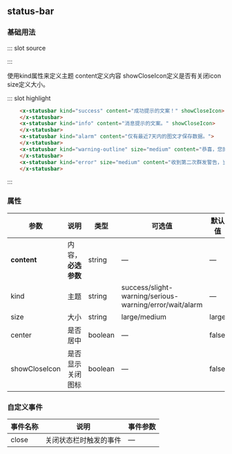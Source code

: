 <style>
    .x-icon {
        margin-right:5px
    }
</style>
## status-bar

### 基础用法

<demo-block-demo-block>
::: slot source
<template>
    <x-statusbar kind="success" content="成功提示的文案！" showCloseIcon>
    </x-statusbar>
    <x-statusbar kind="info" content="消息提示的文案。" showCloseIcon>
    </x-statusbar>
    <x-statusbar kind="alarm" content="仅有最近7天内的图文才保存数据。">
    </x-statusbar>
    <x-statusbar kind="warning-outline" size="medium" content="恭喜，您的企业已经通过信息认证！" showCloseIcon>
    </x-statusbar>
    <x-statusbar kind="error" size="medium" content="收到第二次群发警告，当月群发功能已被禁用">
    </x-statusbar>
</template>

:::

使用kind属性来定义主题  content定义内容 showCloseIcon定义是否有关闭icon size定义大小。

::: slot highlight

```html
    <x-statusbar kind="success" content="成功提示的文案！" showCloseIcon>
    </x-statusbar>
    <x-statusbar kind="info" content="消息提示的文案。" showCloseIcon>
    </x-statusbar>
    <x-statusbar kind="alarm" content="仅有最近7天内的图文才保存数据。">
    </x-statusbar>
    <x-statusbar kind="warning-outline" size="medium" content="恭喜，您的企业已经通过信息认证！" showCloseIcon>
    </x-statusbar>
    <x-statusbar kind="error" size="medium" content="收到第二次群发警告，当月群发功能已被禁用">
    </x-statusbar>
```
:::
</demo-block-demo-block>

### 属性

| 参数      | 说明                             | 类型      | 可选值       | 默认值 |
| -------- | -------------------------------- | -------- | ----------- | ----- |
| **content** | 内容，**必选参数** | string | — | — |
| kind | 主题 | string | success/slight-warning/serious-warning/error/wait/alarm | — |
| size | 大小 | string | large/medium | large |
| center | 是否居中 | boolean | — | false |
| showCloseIcon | 是否显示关闭图标 | boolean | — | false |


### 自定义事件

| 事件名称  | 说明                              | 事件参数  |
| -------  | -------------------------------- | -------- |
| close | 关闭状态栏时触发的事件 | — |

